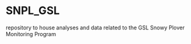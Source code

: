 # SNPL_GSL
repository to house analyses and data related to the GSL Snowy Plover Monitoring Program
